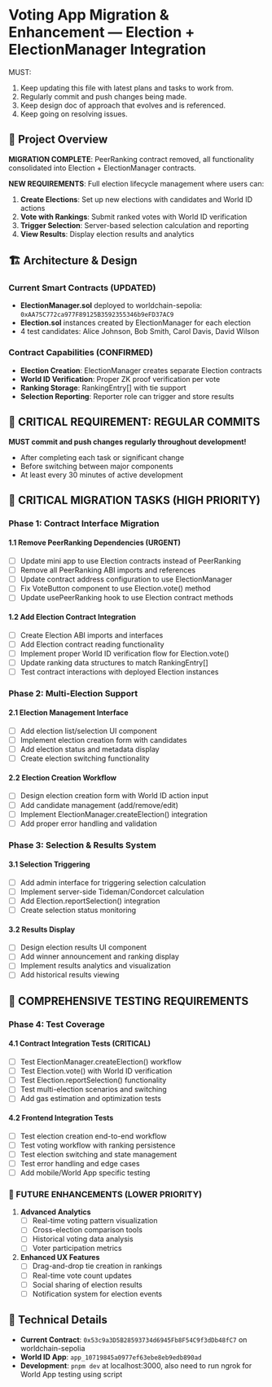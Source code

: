 # Voting App Migration & Enhancement — Election + ElectionManager Integration

MUST:

1. Keep updating this file with latest plans and tasks to work from.
2. Regularly commit and push changes being made.
3. Keep design doc of approach that evolves and is referenced.
4. Keep going on resolving issues.

## 🎯 Project Overview

**MIGRATION COMPLETE**: PeerRanking contract removed, all functionality consolidated into Election + ElectionManager contracts.

**NEW REQUIREMENTS**: Full election lifecycle management where users can:

1. **Create Elections**: Set up new elections with candidates and World ID actions
2. **Vote with Rankings**: Submit ranked votes with World ID verification
3. **Trigger Selection**: Server-based selection calculation and reporting
4. **View Results**: Display election results and analytics

## 🏗️ Architecture & Design

### Current Smart Contracts (UPDATED)

- **ElectionManager.sol** deployed to worldchain-sepolia: `0xAA75C772ca977F89125B3592355346b9eFD37AC9`
- **Election.sol** instances created by ElectionManager for each election
- 4 test candidates: Alice Johnson, Bob Smith, Carol Davis, David Wilson

### Contract Capabilities (CONFIRMED)

- **Election Creation**: ElectionManager creates separate Election contracts
- **World ID Verification**: Proper ZK proof verification per vote
- **Ranking Storage**: RankingEntry[] with tie support
- **Selection Reporting**: Reporter role can trigger and store results

## 🚨 **CRITICAL REQUIREMENT: REGULAR COMMITS**

**MUST commit and push changes regularly throughout development!**

- After completing each task or significant change
- Before switching between major components
- At least every 30 minutes of active development

## 🚨 CRITICAL MIGRATION TASKS (HIGH PRIORITY)

### Phase 1: Contract Interface Migration

#### 1.1 Remove PeerRanking Dependencies (URGENT)
- [ ] Update mini app to use Election contracts instead of PeerRanking
- [ ] Remove all PeerRanking ABI imports and references
- [ ] Update contract address configuration to use ElectionManager
- [ ] Fix VoteButton component to use Election.vote() method
- [ ] Update usePeerRanking hook to use Election contract methods

#### 1.2 Add Election Contract Integration
- [ ] Create Election ABI imports and interfaces
- [ ] Add Election contract reading functionality
- [ ] Implement proper World ID verification flow for Election.vote()
- [ ] Update ranking data structures to match RankingEntry[]
- [ ] Test contract interactions with deployed Election instances

### Phase 2: Multi-Election Support

#### 2.1 Election Management Interface
- [ ] Add election list/selection UI component
- [ ] Implement election creation form with candidates
- [ ] Add election status and metadata display
- [ ] Create election switching functionality

#### 2.2 Election Creation Workflow
- [ ] Design election creation form with World ID action input
- [ ] Add candidate management (add/remove/edit)
- [ ] Implement ElectionManager.createElection() integration
- [ ] Add proper error handling and validation

### Phase 3: Selection & Results System

#### 3.1 Selection Triggering
- [ ] Add admin interface for triggering selection calculation
- [ ] Implement server-side Tideman/Condorcet calculation
- [ ] Add Election.reportSelection() integration
- [ ] Create selection status monitoring

#### 3.2 Results Display
- [ ] Design election results UI component
- [ ] Add winner announcement and ranking display
- [ ] Implement results analytics and visualization
- [ ] Add historical results viewing

## 🧪 COMPREHENSIVE TESTING REQUIREMENTS

### Phase 4: Test Coverage

#### 4.1 Contract Integration Tests (CRITICAL)
- [ ] Test ElectionManager.createElection() workflow
- [ ] Test Election.vote() with World ID verification
- [ ] Test Election.reportSelection() functionality
- [ ] Test multi-election scenarios and switching
- [ ] Add gas estimation and optimization tests

#### 4.2 Frontend Integration Tests
- [ ] Test election creation end-to-end workflow
- [ ] Test voting workflow with ranking persistence
- [ ] Test election switching and state management
- [ ] Test error handling and edge cases
- [ ] Add mobile/World App specific testing

### 🚀 FUTURE ENHANCEMENTS (LOWER PRIORITY)

1. **Advanced Analytics**
   - [ ] Real-time voting pattern visualization
   - [ ] Cross-election comparison tools
   - [ ] Historical voting data analysis
   - [ ] Voter participation metrics

2. **Enhanced UX Features**
   - [ ] Drag-and-drop tie creation in rankings
   - [ ] Real-time vote count updates
   - [ ] Social sharing of election results
   - [ ] Notification system for election events

## 🔧 Technical Details

- **Current Contract**: `0x53c9a3D5B28593734d6945Fb8F54C9f3dDb48fC7` on worldchain-sepolia
- **World ID App**: `app_10719845a0977ef63ebe8eb9edb890ad`
- **Development**: `pnpm dev` at localhost:3000, also need to run ngrok for World App testing using script

